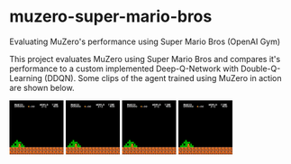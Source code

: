 # muzero-super-mario-bros
Evaluating MuZero's performance using Super Mario Bros (OpenAI Gym)

This project evaluates MuZero using Super Mario Bros and compares it's performance to a custom implemented Deep-Q-Network with Double-Q-Learning (DDQN). Some clips of the agent trained using MuZero in action are shown below.

![Muzero_Mario_GIF_1](https://github.com/sreeharshau/muzero-super-mario-bros/blob/main/agent01_623_3196(1).gif) ![MuZero_Mario_GIF_2](https://github.com/sreeharshau/muzero-super-mario-bros/blob/main/agent01_754_3191(1).gif) ![MuZero_Mario_GIF_3](https://github.com/sreeharshau/muzero-super-mario-bros/blob/main/agent01_356_1420(1).gif) ![MuZero_Mario_GIF_4](https://github.com/sreeharshau/muzero-super-mario-bros/blob/main/agent01_19_359(1).gif) 



